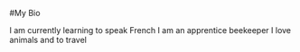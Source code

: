 #My Bio

I am currently learning to speak French
I am an apprentice beekeeper
I love animals and to travel

